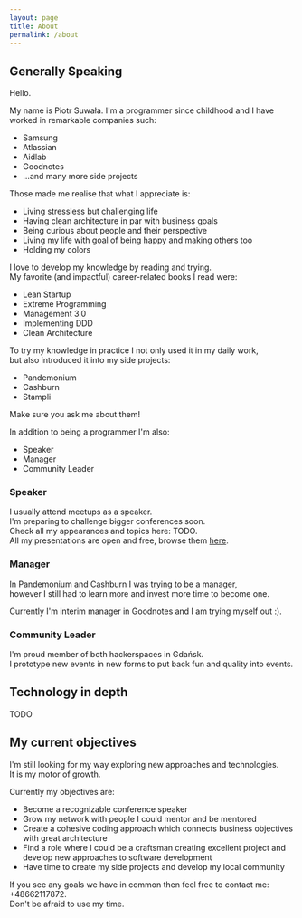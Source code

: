 ```yaml
---
layout: page
title: About
permalink: /about
---
```


## Generally Speaking

Hello.

My name is Piotr Suwała. 
I'm a programmer since childhood and I have worked in remarkable companies such:

- Samsung
- Atlassian
- Aidlab
- Goodnotes
- ...and many more side projects

Those made me realise that what I appreciate is:

- Living stressless but challenging life
- Having clean architecture in par with business goals
- Being curious about people and their perspective
- Living my life with goal of being happy and making others too
- Holding my colors

I love to develop my knowledge by reading and trying.  
My favorite (and impactful) career-related books I read were:

- Lean Startup
- Extreme Programming
- Management 3.0
- Implementing DDD
- Clean Architecture

To try my knowledge in practice I not only used it in my daily work,  
but also introduced it into my side projects:

- Pandemonium
- Cashburn
- Stampli

Make sure you ask me about them!

In addition to being a programmer I'm also:

- Speaker
- Manager
- Community Leader

### Speaker

I usually attend meetups as a speaker.  
I'm preparing to challenge bigger conferences soon.  
Check all my appearances and topics here: TODO.  
All my presentations are open and free, browse them <a href="https://gitlab.com/oneacik/lifecycle/-/tree/master/prezentacje%20i%20warsztaty/presentation">here</a>.

### Manager

In Pandemonium and Cashburn I was trying to be a manager,  
however I still had to learn more and invest more time to become one.  

Currently I'm interim manager in Goodnotes and I am trying myself out :).

### Community Leader

I'm proud member of both hackerspaces in Gdańsk.  
I prototype new events in new forms to put back fun and quality into events.


## Technology in depth

TODO

## My current objectives

I'm still looking for my way exploring new approaches and technologies.  
It is my motor of growth.  

Currently my objectives are:

- Become a recognizable conference speaker
- Grow my network with people I could mentor and be mentored
- Create a cohesive coding approach which connects business objectives with great architecture
- Find a role where I could be a craftsman creating excellent project and develop new approaches to software development
- Have time to create my side projects and develop my local community

If you see any goals we have in common then feel free to contact me: +48662117872.  
Don't be afraid to use my time.
